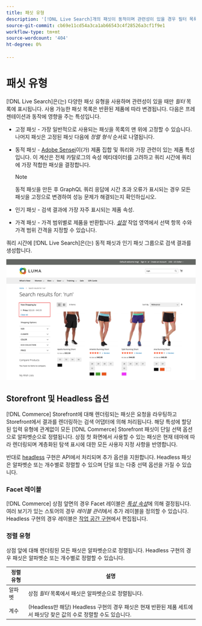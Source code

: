 ```yaml
---
title: 패싯 유형
description: '[!DNL Live Search]개의 패싯이 동적이며 관련성이 있을 경우 필터 목록에 나타납니다.'
source-git-commit: cb69e11cd54a3ca1ab66543c4f28526a3cf1f9e1
workflow-type: tm+mt
source-wordcount: '404'
ht-degree: 0%

---
```


# 패싯 유형

[!DNL Live Search]은(는) 다양한 패싯 유형을 사용하며 관련성이 있을 때만 *필터* 목록에 표시됩니다. 사용 가능한 패싯 목록은 반환된 제품에 따라 변경됩니다. 다음은 프레젠테이션과 동작에 영향을 주는 특성입니다.

* 고정 패싯 - 가장 일반적으로 사용되는 패싯을 목록의 맨 위에 고정할 수 있습니다. 나머지 패싯은 고정된 패싯 다음에 *정렬 형식* 순서로 나열됩니다.
* 동적 패싯 - [Adobe Sensei](https://www.adobe.com/sensei.html)이(가) 제품 집합 및 쿼리와 가장 관련이 있는 제품 특성입니다. 이 계산은 전체 카탈로그의 속성 메타데이터를 고려하고 쿼리 시간에 쿼리에 가장 적합한 패싯을 결정합니다.

  >[!NOTE]
  >
  >동적 패싯을 만든 후 GraphQL 쿼리 응답에 시간 초과 오류가 표시되는 경우 모든 패싯을 고정으로 변경하여 성능 문제가 해결되는지 확인하십시오.

* 인기 패싯 - 검색 결과에 가장 자주 표시되는 제품 속성.
* 가격 패싯 - 가격 범위별로 제품을 반환합니다. [*설정*](settings.md) 작업 영역에서 선택 항목 수와 가격 범위 간격을 지정할 수 있습니다.

쿼리 시간에 [!DNL Live Search]은(는) 동적 패싯과 인기 패싯 그룹으로 검색 결과를 생성합니다.

![패싯 - 가격](assets/storefront-search-results-run-price.png)

## Storefront 및 Headless 옵션

[!DNL Commerce] Storefront에 대해 렌더링되는 패싯은 요청을 라우팅하고 Storefront에서 결과를 렌더링하는 검색 어댑터에 의해 처리됩니다. 해당 특성에 할당된 입력 유형에 관계없이 모든 [!DNL Commerce] Storefront 패싯이 단일 선택 옵션으로 알파벳순으로 정렬됩니다. 상점 첫 화면에서 사용할 수 있는 패싯은 현재 테마에 따라 렌더링되며 계층화된 탐색 표시에 대한 모든 사용자 지정 사항을 반영합니다.

반대로 [headless](https://developer.adobe.com/commerce/php/architecture/technical-vision/web-api/) 구현은 API에서 처리되며 추가 옵션을 지원합니다. Headless 패싯은 알파벳순 또는 개수별로 정렬할 수 있으며 단일 또는 다중 선택 옵션을 가질 수 있습니다.

### Facet 레이블

[!DNL Commerce] 상점 앞면의 경우 Facet 레이블은 [*특성 속성*](https://experienceleague.adobe.com/docs/commerce-admin/catalog/product-attributes/create/attribute-product-create.html)에 의해 결정됩니다. 여러 보기가 있는 스토어의 경우 *레이블 관리*&#x200B;에서 추가 레이블을 정의할 수 있습니다. Headless 구현의 경우 레이블은 [작업 공간 구현](faceting-workspace.md)에서 편집됩니다.

### 정렬 유형

상점 앞에 대해 렌더링된 모든 패싯은 알파벳순으로 정렬됩니다. Headless 구현의 경우 패싯은 알파벳순 또는 개수별로 정렬할 수 있습니다.

| 정렬 유형 | 설명 |
|--- |--- |
| 알파벳 | 상점 *필터* 목록에서 패싯은 알파벳순으로 정렬됩니다. |
| 계수 | (Headless만 해당) Headless 구현의 경우 패싯은 현재 반환된 제품 세트에서 패싯당 찾은 값의 수로 정렬할 수도 있습니다. |
